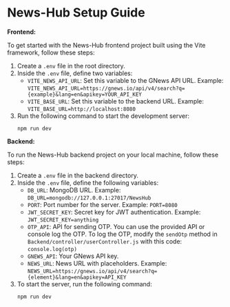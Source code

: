 # News-Hub Setup Guide

**Frontend:**

To get started with the News-Hub frontend project built using the Vite framework, follow these steps:

1. Create a `.env` file in the root directory.
2. Inside the `.env` file, define two variables:
   - `VITE_NEWS_API_URL`: Set this variable to the GNews API URL. Example: `VITE_NEWS_API_URL=https://gnews.io/api/v4/search?q={example}&lang=en&apikey=YOUR_API_KEY`
   - `VITE_BASE_URL`: Set this variable to the backend URL. Example: `VITE_BASE_URL=http://localhost:8080`
3. Run the following command to start the development server:
   ```
   npm run dev
   ```

**Backend:**

To run the News-Hub backend project on your local machine, follow these steps:

1. Create a `.env` file in the backend directory.
2. Inside the `.env` file, define the following variables:
   - `DB_URL`: MongoDB URL. Example: `DB_URL=mongodb://127.0.0.1:27017/NewsHub`
   - `PORT`: Port number for the server. Example: `PORT=8080`
   - `JWT_SECRET_KEY`: Secret key for JWT authentication. Example: `JWT_SECRET_KEY=anything`
   - `OTP_API`: API for sending OTP. You can use the provided API or console log the OTP. To log the OTP, modify the `sendOtp` method in `Backend/controller/userController.js` with this code: `console.log(otp)`
   - `GNEWS_API`: Your GNews API key.
   - `NEWS_URL`: News URL with placeholders. Example: `NEWS_URL=https://gnews.io/api/v4/search?q={element}&lang=en&apikey=API_KEY`
3. To start the server, run the following command:
   ```
   npm run dev
   ```
